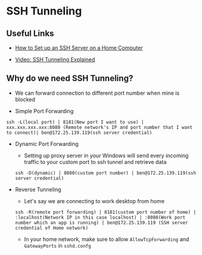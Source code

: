 # SSH Tunneling

## Useful Links

- [How to Set up an SSH Server on a Home Computer](https://dev.to/zduey/how-to-set-up-an-ssh-server-on-a-home-computer)

- [Video: SSH Tunneling Explained](https://www.youtube.com/watch?v=AtuAdk4MwWw&t=188s)

## Why do we need SSH Tunneling?

- We can forward connection to different port number when mine is blocked

- Simple Port Forwarding

 ```text
 ssh -L(local port) | 8181(New port I want to use) | xxx.xxx.xxx.xxx:8080 (Remote network's IP and port number that I want to connect)| ben@172.25.139.119(ssh server credential)
 ```

- Dynamic Port Forwarding

    * Setting up proxy server in your Windows will send every incoming traffic to your custom port to ssh tunnel and retrieve data

    ```text
    ssh -D(dynamic) | 8080(custom port number) | ben@172.25.139.119(ssh server credential)
    ```

- Reverse Tunneling

    *  Let's say we are connecting to work desktop from home

    ```text
    ssh -R(remote port forwarding) | 8181(custom port number of home) | :localhost(Network IP in this case localhost) | :8080(Work port number which an app is running) | ben@172.25.139.119 (SSH server credential of Home network)
    ```

    * In your home network, make sure to allow `AllowTcpForwarding` and `GatewayPorts` in `sshd.confg`
